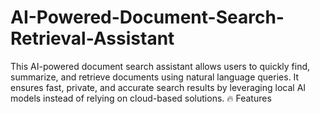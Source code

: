 # AI-Powered-Document-Search-Retrieval-Assistant
This AI-powered document search assistant allows users to quickly find, summarize, and retrieve documents using natural language queries. It ensures fast, private, and accurate search results by leveraging local AI models instead of relying on cloud-based solutions. 🔥 Features
